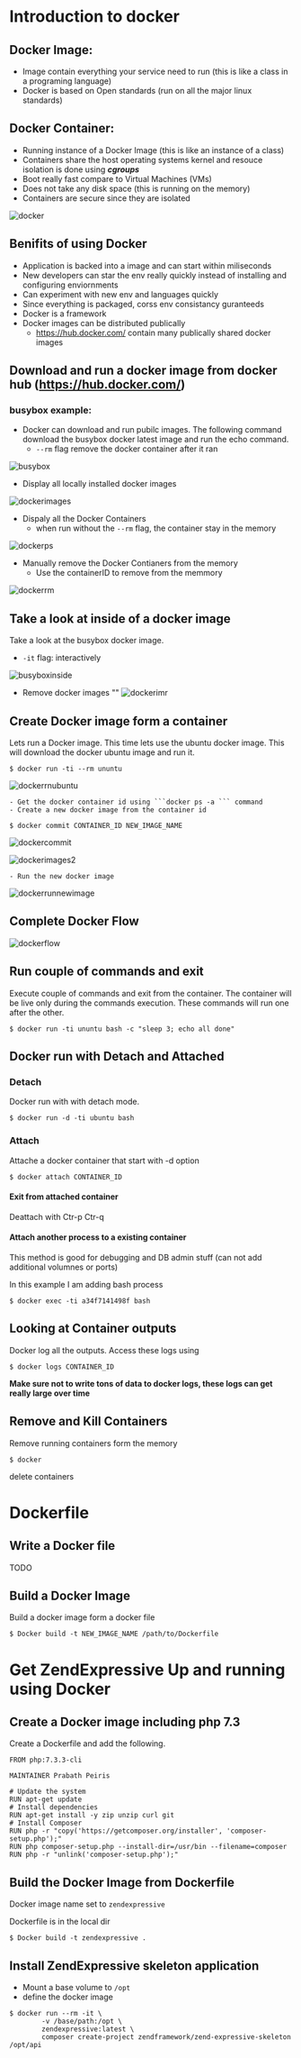 # Introduction to docker

## Docker Image: 

- Image contain everything your service need to run (this is like a class in a programing language)
- Docker is based on Open standards (run on all the major linux standards)

## Docker Container: 

- Running instance of a Docker Image (this is like an instance of a class)
- Containers share the host operating systems kernel and resouce isolation is done using **_cgroups_** 
- Boot really fast compare to Virtual Machines (VMs)
- Does not take any disk space (this is running on the memory)
- Containers are secure since they are isolated

![docker](img/dcontainer.png)


## Benifits of using Docker 

- Application is backed into a image and can start within miliseconds
- New developers can star the env really quickly instead of installing and configuring enviornments
- Can experiment with new env and languages quickly 
- Since everything is packaged, corss env consistancy guranteeds
- Docker is a framework
- Docker images can be distributed publically
    - https://hub.docker.com/ contain many publically shared docker images 


## Download and run a docker image from docker hub (https://hub.docker.com/)

### busybox example:

- Docker can download and run pubilc images. The following command download the busybox docker latest image and run the echo command. 
    - ```--rm``` flag remove the docker container after it ran

![busybox](img/docker_busybox.png)

- Display all locally installed docker images 

![dockerimages](img/dockerimages.png)

- Dispaly all the Docker Containers 
    - when run without the ```--rm``` flag, the container stay in the memory 

![dockerps](img/dockerps.png)

- Manually remove the Docker Contianers from the memory
    - Use the containerID to remove from the memmory

![dockerrm](img/dockerrm.png)


##  Take a look at inside of a docker image
Take a look at the busybox docker image.

- ```-it``` flag: interactively 

![busyboxinside](img/busyboxinside.png)

- Remove docker images 
""
![dockerimr](img/dockerimr.png)

## Create Docker image form a container 

Lets run a Docker image. This time lets use the ubuntu docker image. This will download the docker ubuntu image and run it.

```
$ docker run -ti --rm ununtu
```

![dockerrnubuntu](img/dockerrnubuntu.png)

    - Get the docker container id using ```docker ps -a ``` command
    - Create a new docker image from the container id


```
$ docker commit CONTAINER_ID NEW_IMAGE_NAME
```

![dockercommit](img/dockercommit.png)

![dockerimages2](img/dockerimages2.png)

    - Run the new docker image

![dockerrunnewimage](img/dockerrunnewimage.png)


## Complete Docker Flow 

![dockerflow](img/dockerflow.png)


## Run couple of commands and exit

Execute couple of commands and exit from the container. The container will be live only during the commands execution. These commands will run one after the other. 

```
$ docker run -ti ununtu bash -c "sleep 3; echo all done"
```

## Docker run with Detach and Attached 

### Detach
Docker run with with detach mode. 

```
$ docker run -d -ti ubuntu bash
```

### Attach
Attache a docker container that start with -d option

```
$ docker attach CONTAINER_ID
```

#### Exit from attached container 

Deattach with Ctr-p Ctr-q


#### Attach another process to a existing container 
This method is good for debugging and DB admin stuff (can not add additional volumnes or ports)

In this example I am adding bash process
```
$ docker exec -ti a34f7141498f bash
```


## Looking at Container outputs

Docker log all the outputs. Access these logs using 

```
$ docker logs CONTAINER_ID
```
**Make sure not to write tons of data to docker logs, these logs can get really large over time**

## Remove and Kill Containers 

Remove running containers form the memory 
```
$ docker 
```
delete containers 


# Dockerfile 
## Write a Docker file 

TODO

## Build a Docker Image 

Build a docker image form a docker file 

```
$ Docker build -t NEW_IMAGE_NAME /path/to/Dockerfile
```

# Get ZendExpressive Up and running using Docker

## Create a Docker image including php 7.3

Create a Dockerfile and add the following. 

```
FROM php:7.3.3-cli

MAINTAINER Prabath Peiris

# Update the system
RUN apt-get update
# Install dependencies
RUN apt-get install -y zip unzip curl git
# Install Composer
RUN php -r "copy('https://getcomposer.org/installer', 'composer-setup.php');"
RUN php composer-setup.php --install-dir=/usr/bin --filename=composer
RUN php -r "unlink('composer-setup.php');"
```

## Build the Docker Image from Dockerfile 

Docker image name set to `zendexpressive`

Dockerfile is in the local dir

```
$ Docker build -t zendexpressive .
```

## Install ZendExpressive skeleton application

- Mount a base volume to `/opt`
- define the docker image 

```
$ docker run --rm -it \
        -v /base/path:/opt \
        zendexpressive:latest \
        composer create-project zendframework/zend-expressive-skeleton /opt/api
```














